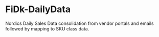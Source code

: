 # FiDk-DailyData
Nordics Daily Sales Data consolidation from vendor portals and emails followed by mapping to SKU class data.
